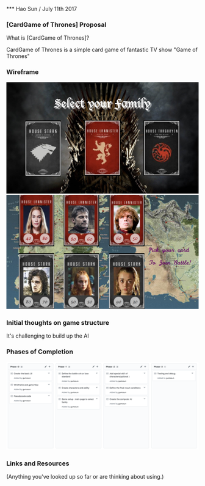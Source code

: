 *** Hao Sun / July 11th 2017

### [CardGame of Thrones] Proposal

What is [CardGame of Thrones]?

CardGame of Thrones is a simple card game of fantastic TV show "Game of Thrones"

### Wireframe

![wireframe](/wireframe_02.png)
![wireframe](/wireframe_03.png)

### Initial thoughts on game structure

It's challenging to build up the AI 

### Phases of Completion

![Phases](/Phases.png)

### Links and Resources

(Anything you've looked up so far or are thinking about using.)

